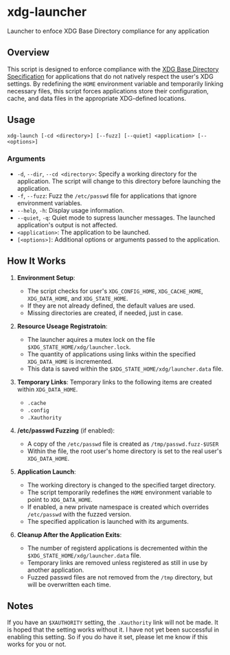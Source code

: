 # xdg-launcher
Launcher to enfoce XDG Base Directory compliance for any application

## Overview

This script is designed to enforce compliance with the [XDG Base Directory Specification](https://specifications.freedesktop.org/basedir-spec/basedir-spec-latest.html) for applications that do not natively respect the user's XDG settings. By redefining the `HOME` environment variable and temporarily linking necessary files, this script forces applications store their configuration, cache, and data files in the appropriate XDG-defined locations.

## Usage

```
xdg-launch [-cd <directory>] [--fuzz] [--quiet] <application> [-- <options>]
```

### Arguments

-   `-d`, `--dir`, `--cd <directory>`: Specify a working directory for the application. The script will change to this directory before launching the application.
-   `-f`, `--fuzz`: Fuzz the `/etc/passwd` file for applications that ignore environment variables.
-   `--help`, `-h`: Display usage information.
-   `--quiet`, `-q`: Quiet mode to supress launcher messages. The launched application's output is not affected.
-   `<application>`: The application to be launched.
-   `[<options>]`: Additional options or arguments passed to the application.

## How It Works

1.  **Environment Setup**:

    -   The script checks for user's `XDG_CONFIG_HOME`, `XDG_CACHE_HOME`, `XDG_DATA_HOME`, and `XDG_STATE_HOME`.
    -   If they are not already defined, the default values are used.
    -   Missing directories are created, if needed, just in case.

2.  **Resource Useage Registratoin**:

    -   The launcher aquires a mutex lock on the file `$XDG_STATE_HOME/xdg/launcher.lock`.
    -   The quantity of applications using links within the specified `XDG_DATA_HOME` is incremented.
    -   This data is saved within the `$XDG_STATE_HOME/xdg/launcher.data` file.

3.  **Temporary Links**:
    Temporary links to the following items are created within `XDG_DATA_HOME`.

    -   `.cache`
    -   `.config`
    -   `.Xauthority`

4.  **/etc/passwd Fuzzing** (if enabled):

    -   A copy of the `/etc/passwd` file is created as `/tmp/passwd.fuzz-$USER`
    -   Within the file, the root user's home directory is set to the real user's `XDG_DATA_HOME`.

5.  **Application Launch**:

    -   The working directory is changed to the specified target directory.
    -   The script temporarily redefines the `HOME` environment variable to point to `XDG_DATA_HOME`.
    -   If enabled, a new private namespace is created which overrides `/etc/passwd` with the fuzzed version.
    -   The specified application is launched with its arguments.

6.  **Cleanup After the Application Exits**:

    -   The number of registerd applications is decremented within the `$XDG_STATE_HOME/xdg/launcher.data` file.
    -   Temporary links are removed unless registered as still in use by another application.
    -   Fuzzed passwd files are not removed from the `/tmp` directory, but will be overwritten each time.

## Notes
If you have an `$XAUTHORITY` setting, the `.Xauthority` link will not be made. It is hoped that the setting works without it. I have not yet been successful in enabling this setting. So if you do have it set, please let me know if this works for you or not.

